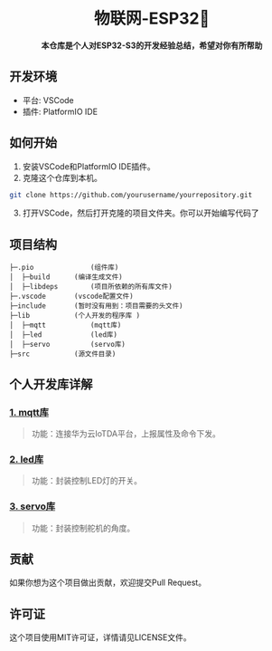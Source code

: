 <h1 align="center" >物联网-ESP32🎉</h1>

<div align="center">
  <p>
    <strong>本仓库是个人对ESP32-S3的开发经验总结，希望对你有所帮助</strong><br>


  </p>
</div>


## 开发环境

- 平台: VSCode
- 插件: PlatformIO IDE

## 如何开始

1. 安装VSCode和PlatformIO IDE插件。
2. 克隆这个仓库到本机。

```bash
git clone https://github.com/yourusername/yourrepository.git
``` 
3. 打开VSCode，然后打开克隆的项目文件夹。你可以开始编写代码了


## 项目结构

```
├─.pio	    	    (组件库)
│  ├─build		(编译生成文件)
│  ├─libdeps	    (项目所依赖的所有库文件)
├─.vscode		(vscode配置文件)
├─include		(暂时没有用到：项目需要的头文件)
├─lib			(个人开发的程序库 )
│  ├─mqtt		    (mqtt库)
│  ├─led    		(led库)
│  ├─servo	    	(servo库)
├─src			(源文件目录)

```

## 个人开发库详解

### [1. mqtt库](./lib/mqtt)
> 功能：连接华为云IoTDA平台，上报属性及命令下发。

### [2. led库](./lib/led)
> 功能：封装控制LED灯的开关。

### [3. servo库](./lib/servo)
> 功能：封装控制舵机的角度。

## 贡献
 如果你想为这个项目做出贡献，欢迎提交Pull Request。


## 许可证
这个项目使用MIT许可证，详情请见LICENSE文件。